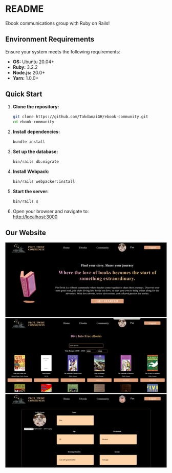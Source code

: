 # README

Ebook communications group with Ruby on Rails!

## Environment Requirements

Ensure your system meets the following requirements:

- **OS:** Ubuntu 20.04+
- **Ruby:** 3.2.2
- **Node.js:** 20.0+
- **Yarn:** 1.0.0+

## Quick Start

1. **Clone the repository:**

    ```bash
    git clone https://github.com/TakdanaiGH/ebook-community.git
    cd ebook-community
    ```

2. **Install dependencies:**

    ```bash
    bundle install
    ```

3. **Set up the database:**

    ```bash
    bin/rails db:migrate
    ```

4. **Install Webpack:**

    ```bash
    bin/rails webpacker:install
    ```

5. **Start the server:**

    ```bash
    bin/rails s
    ```

6. Open your browser and navigate to:  
    [http://localhost:3000](http://localhost:3000)
   
## Our Website

![Homepage Screenshot 1](Ebookh1.png)  
![Homepage Screenshot 2](Ebookh3.png)  
![Homepage Screenshot 3](Ebookh2.png)


